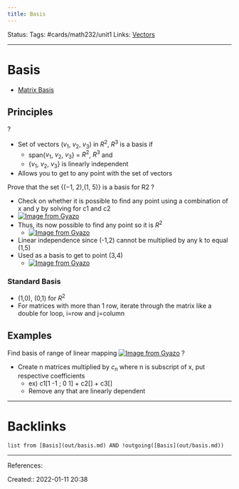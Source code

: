 ```yaml
---
title: Basis
---
```

Status: 
Tags: #cards/math232/unit1
Links: [Vectors](out/vectors.md)
___
# Basis
- [Matrix Basis](out/matrix-basis.md)
## Principles
?
- Set of vectors ($v_1$, $v_2$, $v_3$) in $R^2$, $R^3$ is a basis if
	- span{$v_1$, $v_2$, $v_3$} =  $R^2$, $R^3$ and
	- {$v_1$, $v_2$, $v_3$} is linearly independent
- Allows you to get to any point with the set of vectors
<!--SR:!2022-04-20,48,190-->

Prove that the set {(−1, 2),(1, 5)} is a basis for R2
?
- Check on whether it is possible to find any point using a combination of x and y by solving for c1 and c2
- [![Image from Gyazo](https://i.gyazo.com/2c2b3e9472cc40efcd59d12ec048efc0.png)](https://gyazo.com/2c2b3e9472cc40efcd59d12ec048efc0)
- Thus, its now possible to find any point so it is $R^2$
	- [![Image from Gyazo](https://i.gyazo.com/91d953279e3af6aa15290dbbfe8c01fb.png)](https://gyazo.com/91d953279e3af6aa15290dbbfe8c01fb)
- Linear independence since (-1,2) cannot be multiplied by any k to equal (1,5)
- Used as a basis to get to point (3,4)
	- [![Image from Gyazo](https://i.gyazo.com/b481b02156a741a51da73694645449ed.png)](https://gyazo.com/b481b02156a741a51da73694645449ed)
### Standard Basis
- (1,0), (0,1) for $R^2$
- For matrices with more than 1 row, iterate through the matrix like a double for loop, i=row and j=column
## Examples
Find basis of range of linear mapping
[![Image from Gyazo](https://i.gyazo.com/ec88662eeed08b6e6c5335d412040d6d.png)](https://gyazo.com/ec88662eeed08b6e6c5335d412040d6d)
?
- Create n matrices multiplied by $c_n$ where n is subscript of x, put respective coefficients
	- ex) c1[1 -1 ; 0 1] + c2[] + c3[]
	- Remove any that are linearly dependent


___
# Backlinks
```dataview
list from [Basis](out/basis.md) AND !outgoing([Basis](out/basis.md))
```
___
References:
<!--SR:!2022-02-12,2,150-->

Created:: 2022-01-11 20:38
